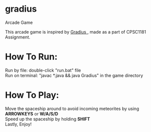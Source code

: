 # gradius
Arcade Game

This arcade game is inspired by <a href="https://en.wikipedia.org/wiki/Gradius"> Gradius </a>, made as a part of CPSC1181 Assignment. 


<h1> How To Run: </h1>
Run by file: double-click "run.bat" file
<br>
Run on terminal: "javac *.java && java Gradius" in the game directory

<br>

<h1> How To Play: </h1>
Move the spaceship around to avoid incoming meteorites by using <b>ARROWKEYS</b> or <b>W/A/S/D</b> <br>
Speed up the spaceship by holding <b>SHIFT</b> <br>
Lastly, Enjoy!

